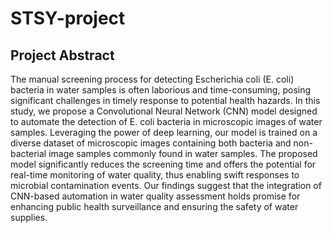 # STSY-project

## Project Abstract

The manual screening process for detecting Escherichia coli (E. coli) bacteria in water samples is often laborious and time-consuming, posing significant challenges in timely response to potential health hazards. In this study, we propose a Convolutional Neural Network (CNN) model designed to automate the detection of E. coli bacteria in microscopic images of water samples. Leveraging the power of deep learning, our model is trained on a diverse dataset of microscopic images containing both bacteria and non-bacterial image samples commonly found in water samples. The proposed model significantly reduces the screening time and offers the potential for real-time monitoring of water quality, thus enabling swift responses to microbial contamination events. Our findings suggest that the integration of CNN-based automation in water quality assessment holds promise for enhancing public health surveillance and ensuring the safety of water supplies.
